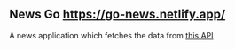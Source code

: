 ## News Go https://go-news.netlify.app/
A news application which fetches the data from [this API](https://saurav.tech/NewsAPI/everything/cnn.json)  
